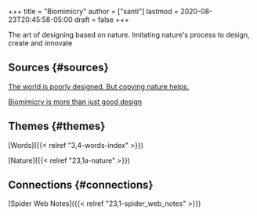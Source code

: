 +++
title = "Biomimicry"
author = ["santi"]
lastmod = 2020-08-23T20:45:58-05:00
draft = false
+++

The art of designing based on nature. Imitating nature's process to design, create and innovate


## Sources {#sources}

[The world is poorly designed. But copying nature helps.](https://www.youtube.com/watch?v=iMtXqTmfta0)

[Biomimicry is more than just good design](https://www.youtube.com/watch?v=r1CpzEGhs3c)


## Themes {#themes}

[Words]({{< relref "3,4-words-index" >}})

[Nature]({{< relref "23,1a-nature" >}})


## Connections {#connections}

[Spider Web Notes]({{< relref "23,1-spider_web_notes" >}})
